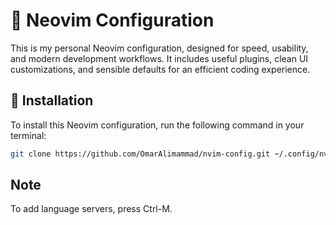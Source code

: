 # 🧠 Neovim Configuration

This is my personal Neovim configuration, designed for speed, usability, and modern development workflows. It includes useful plugins, clean UI customizations, and sensible defaults for an efficient coding experience.

## 🚀 Installation

To install this Neovim configuration, run the following command in your terminal:

```bash
git clone https://github.com/OmarAlimammad/nvim-config.git ~/.config/nvim
```
## Note
To add language servers, press Ctrl-M.
